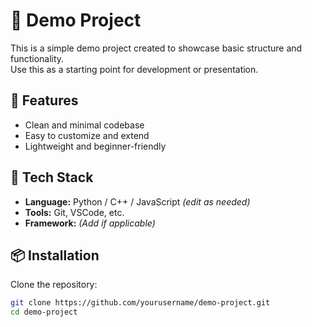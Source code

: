 # 🚀 Demo Project

This is a simple demo project created to showcase basic structure and functionality.  
Use this as a starting point for development or presentation.

## 📌 Features

- Clean and minimal codebase
- Easy to customize and extend
- Lightweight and beginner-friendly

## 🧰 Tech Stack

- **Language:** Python / C++ / JavaScript *(edit as needed)*
- **Tools:** Git, VSCode, etc.
- **Framework:** *(Add if applicable)*

## 📦 Installation

Clone the repository:

```bash
git clone https://github.com/yourusername/demo-project.git
cd demo-project
